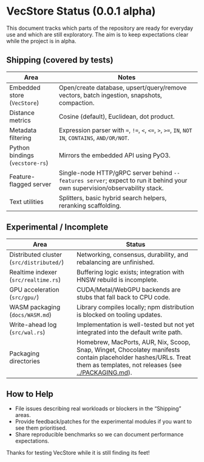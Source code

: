 # VecStore Status (0.0.1 alpha)

This document tracks which parts of the repository are ready for everyday use and which are still exploratory. The aim is to keep expectations clear while the project is in alpha.

## Shipping (covered by tests)

| Area | Notes |
|------|-------|
| Embedded store (`VecStore`) | Open/create database, upsert/query/remove vectors, batch ingestion, snapshots, compaction. |
| Distance metrics | Cosine (default), Euclidean, dot product. |
| Metadata filtering | Expression parser with `=`, `!=`, `<`, `<=`, `>`, `>=`, `IN`, `NOT IN`, `CONTAINS`, `AND/OR/NOT`. |
| Python bindings (`vecstore-rs`) | Mirrors the embedded API using PyO3. |
| Feature-flagged server | Single-node HTTP/gRPC server behind `--features server`; expect to run it behind your own supervision/observability stack. |
| Text utilities | Splitters, basic hybrid search helpers, reranking scaffolding. |

## Experimental / Incomplete

| Area | Status |
|------|--------|
| Distributed cluster (`src/distributed/`) | Networking, consensus, durability, and rebalancing are unfinished. |
| Realtime indexer (`src/realtime.rs`) | Buffering logic exists; integration with HNSW rebuild is incomplete. |
| GPU acceleration (`src/gpu/`) | CUDA/Metal/WebGPU backends are stubs that fall back to CPU code. |
| WASM packaging (`docs/WASM.md`) | Library compiles locally; npm distribution is blocked on tooling updates. |
| Write-ahead log (`src/wal.rs`) | Implementation is well-tested but not yet integrated into the default write path. |
| Packaging directories | Homebrew, MacPorts, AUR, Nix, Scoop, Snap, Winget, Chocolatey manifests contain placeholder hashes/URLs. Treat them as templates, not releases (see [../PACKAGING.md](../PACKAGING.md)). |

## How to Help

- File issues describing real workloads or blockers in the “Shipping” areas.
- Provide feedback/patches for the experimental modules if you want to see them prioritised.
- Share reproducible benchmarks so we can document performance expectations.

Thanks for testing VecStore while it is still finding its feet!
